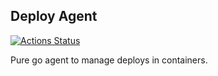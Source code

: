 Deploy Agent
----------

[![Actions Status](https://github.com/tsuru/deploy-agent/workflows/Go/badge.svg)](https://github.com/tsuru/deploy-agent/actions)

Pure go agent to manage deploys in containers.
